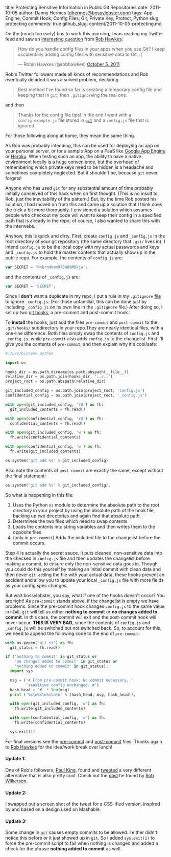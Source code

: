 title: Protecting Sensitive Information in Public Git Repositories
date: 2011-10-05
author: Danny Hermes (dhermes@bossylobster.com)
tags: App Engine, Commit Hook, Config Files, Git, Private Key, Protect, Python
slug: protecting
comments: true
github_slug: content/2011-10-05-protecting.md

On the (much too early) bus to work this morning, I was reading my
Twitter feed and saw an
[interesting question](https://twitter.com/#!/robhawkes/status/121593545202216960)
from [Rob Hawkes](https://twitter.com/#!/robhawkes):

<blockquote class="twitter-tweet tw-align-center" lang="en"><p>How do you handle config files in your apps when you use Git? I keep accidentally adding config files with sensitive data to Git. :(</p>&mdash; Robin Hawkes (@robhawkes) <a href="https://twitter.com/robhawkes/status/121593545202216960">October 5, 2011</a></blockquote>
<script async src="//platform.twitter.com/widgets.js" charset="utf-8"></script>

Rob's Twitter followers made all kinds of recommendations and Rob
eventually decided it was a solved problem, declaring

> Best method I've found so far is creating a temporary config file and
> keeping that in `git`, then `.gitignore`ing the real one.

and then

> Thanks for the config file tips! In the end I went with a `config.example.js`
> file stored in [`git`](http://git-scm.com/) and a `config.js` file that is
> ignored.

For those following along at home, they mean the same thing.

As Rob was probably intending, this can be used for deploying an app on
your personal server, or for a sample App on a PaaS like
[Google App Engine](http://code.google.com/appengine/) or
[Heroku](http://www.heroku.com/). When testing such an app, the ability
to have a native environment locally is a huge convenience, but the
overhead of remembering which private keys need to be hidden is a
headache and sometimes completely neglected. But it shouldn't be,
because `git` never forgets!

Anyone who has used `git` for any substantial amount of time probably
initially conceived of this hack when on first thought. (This is no
insult to Rob, just the inevitability of the pattern.) But, by the time
Rob posted his solution, I had moved on from this and came up a solution
that I think does the trick a bit more thoroughly. I envisioned a
solution which assumes people who checkout my code will want to keep
their config in a specified path that is already in the repo; of course,
I also wanted to share this with the interwebs.

Anyhow, this is quick and dirty. First, create `config.js` and `_config.js`
in the root directory of your git repository (the same directory that `.git/`
lives in). I intend `config.js` to be the local copy with my actual passwords
and keys and `_config.js` to hold the master contents that actually show up in
the public repo. For example, the contents of `config.js` are:

```javascript
var SECRET = 'Nnkrndkmn978489MDkjw';
```

and the contents of `_config.js`
are:

```javascript
var SECRET = 'SECRET';
```

Since I **don't** want a duplicate in my repo, I put a rule in my `.gitignore`
[file](http://progit.org/book/ch2-2.html#ignoring_files) to ignore `_config.js`.
(For those unfamiliar, this can be done just by including `_config.js` on its
own line in the `.gitignore` file.) After doing so, I set up two
[git hooks](http://progit.org/book/ch7-3.html), a pre-commit and post-commit
hook.

To **install** the hooks, just add the files `pre-commit` and `post-commit`
to the `.git/hooks/` subdirectory in your repo.They are nearly identical files,
with a one-line difference. Both files simply swap the contents of `config.js`
and `_config.js`, while `pre-commit` also adds `config.js` to the changelist.
First I'll give you the contents of `pre-commit`, and then explain why it's
cool/safe:

```python
#!/usr/bin/env python

import os

hooks_dir = os.path.dirname(os.path.abspath(__file__))
relative_dir = os.path.join(hooks_dir, '../..')
project_root = os.path.abspath(relative_dir)

git_included_config = os.path.join(project_root, 'config.js')
confidential_config = os.path.join(project_root, '_config.js')

with open(git_included_config, 'rU') as fh:
  git_included_contents = fh.read()

with open(confidential_config, 'rU') as fh:
  confidential_contents = fh.read()

with open(git_included_config, 'w') as fh:
  fh.write(confidential_contents)

with open(confidential_config, 'w') as fh:
  fh.write(git_included_contents)

os.system('git add %s' % git_included_config)
```

Also note the contents of `post-commit` are exactly the same, except without
the final statement:

```python
os.system('git add %s' % git_included_config).
```

So what is happening in this file:

1.  Uses the Python `os` module to determine the absolute path to the root
    directory in your project by using the absolute path of the hook file,
    backing up two directories and again find that absolute path.
1.  Determines the two files which need to swap contents
1.  Loads the contents into string variables and then writes them to the
    opposite files
1.  (only in `pre-commit`) Adds the included file to the changelist before
    the commit occurs.

Step 4 is actually the secret sauce. It puts cleaned, non-sensitive data
into the checked in `config.js` file and then updates the changelist before
making a commit, to ensure only the non-sensitive data goes in. Though you
could do this yourself by making an initial commit with clean data and then
never `git add`ing the file with your actual data, these hooks prevent an
accident and allow you to update your local `_config.js` file with more
fields as your config spec changes.

But wait bossylobster, you say, what if one of the hooks doesn't occur?
You are right! As `pre-commit` stands above, if the changelist is empty we
have problems. Since the pre-commit hook changes `config.js` to the same
value in `HEAD`, `git` will tell us either **nothing to commit** or
**no changes added to commit**. In this case, the commit will exit and the
post-commit hook will never occur. **THIS IS VERY BAD**, since the contents of
`config.js` and `_config.js` will be switched but not switched back. So, to
account for this, we need to append the following code to the end of
`pre-commit`:

```python
with os.popen('git st') as fh:
  git_status = fh.read()

if ('nothing to commit' in git_status or
    'no changes added to commit' in git_status or
    'nothing added to commit' in git_status):
  import sys

  msg = ('# From pre-commit hook: No commit necessary, '
         'sensitive config unchanged. #')
  hash_head = '#' * len(msg)
  print ('%s\n%s\n%s\n\n' % (hash_head, msg, hash_head)),

  with open(git_included_config, 'w') as fh:
    fh.write(git_included_contents)

  with open(confidential_config, 'w') as fh:
    fh.write(confidential_contents)

  sys.exit(1)
```

For final versions see the
[pre-commit](https://gist.github.com/dhermes/21b152c25a321b554b61) and
[post-commit](https://gist.github.com/dhermes/877ed7c9838d6fc5bb08)
files. Thanks again to [Rob Hawkes](https://twitter.com/#!/robhawkes)
for the idea/work break over lunch!

#### Update 1:

One of Rob's followers, [Paul King](https://twitter.com/#!/nrocy), found and
[tweeted](https://twitter.com/#!/nrocy/status/124468167086051328) a very
different alternative that is also pretty cool. Check out the
[post](http://archive.robwilkerson.org/2010/03/02/git-tip-ignore-changes-to-tracked-files/)
he found by [Rob Wilkerson](https://twitter.com/#!/robwilkerson).

#### Update 2:

I swapped out a screen shot of the tweet for a CSS-ified
version, inspired by and based on a design used on Mashable.

#### Update 3:

Some change in `git` causes empty commits to be allowed. I either didn't
notice this before or it just showed up in `git`. So I added `sys.exit(1)`
to force the pre-commit script to fail when nothing is changed and added
a check for the phrase **nothing added to commit** as well.
